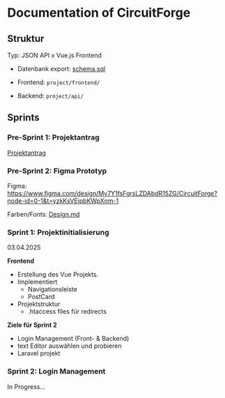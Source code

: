 # Documentation of CircuitForge


## Struktur

Typ: JSON API x Vue.js Frontend

- Datenbank export: [schema.sql](datamodel/schema.sql)


- Frontend: `project/frontend/`
- Backend: `project/api/`


## Sprints

### Pre-Sprint 1: Projektantrag

[Projektantrag](projektantrag.md)

### Pre-Sprint 2: Figma Prototyp

Figma: https://www.figma.com/design/My7Y1fsFgrsLZDAbdR15ZG/CircuitForge?node-id=0-1&t=yzkKsVEjpbKWpXnm-1

Farben/Fonts: [Design.md](sysspec/frontend/design.md)


### Sprint 1: Projektinitialisierung

03.04.2025

**Frontend**

- Erstellung des Vue Projekts.
- Implementiert
  - Navigationsleiste
  - PostCard
- Projektstruktur
  - .htaccess files für redirects


**Ziele für Sprint 2**

- Login Management (Front- & Backend)
- text Editor auswählen und probieren
- Laravel projekt

### Sprint 2: Login Management

In Progress...
